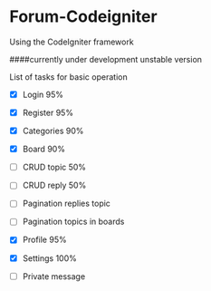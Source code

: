 # Forum-Codeigniter
Using the CodeIgniter framework

####currently under development unstable version

List of tasks for basic operation
- [x] Login 95%
- [x] Register 95%
- [x] Categories 90%
- [x] Board 90%
- [ ] CRUD topic 50%
- [ ] CRUD reply 50%
- [ ] Pagination replies topic
- [ ] Pagination topics in boards
- [x] Profile 95%
- [x] Settings 100%
- [ ] Private message

